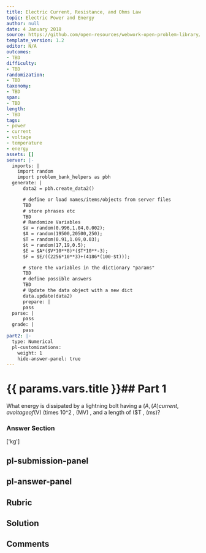 ```yaml
---
title: Electric Current, Resistance, and Ohms Law
topic: Electric Power and Energy
author: null
date: 4 January 2018
source: https://github.com/open-resources/webwork-open-problem-library/tree/master/Contrib/BrockPhysics/College_Physics_Urone/20.Electric_Current/20-04.Electric_Power_and_Energy/NU_U17_20_04_021.pg
template_version: 1.2
editor: N/A
outcomes:
- TBD
difficulty:
- TBD
randomization:
- TBD
taxonomy:
- TBD
span:
- TBD
length:
- TBD
tags:
- power
- current
- voltage
- temperature
- energy
assets: []
server: |-
  imports: |
    import random
    import problem_bank_helpers as pbh
  generate: |
      data2 = pbh.create_data2()

      # define or load names/items/objects from server files
      TBD
      # store phrases etc
      TBD
      # Randomize Variables
      $V = random(0.996,1.04,0.002);
      $A = random(19500,20500,250);
      $T = random(0.91,1.09,0.03);
      $t = random(17,19,0.5);
      $E = $A*($V*10**8)*($T*10**-3);
      $F = $E/((2256*10**3)+(4186*(100-$t)));

      # store the variables in the dictionary "params"
      TBD
      # define possible answers
      TBD
      # Update the data object with a new dict
      data.update(data2)
      prepare: |
      pass
  parse: |
      pass
  grade: |
      pass
part2: |-
  type: Numerical
  pl-customizations:
    weight: 1
    hide-answer-panel: true
---
```


# {{ params.vars.title }}## Part 1 
What energy is dissipated by a lightning bolt having a ($A , (A) current, a voltage of ($V) (times 10^2 , (MV) , and a length of ($T , (ms)? 


### Answer Section 
['kg']

## pl-submission-panel 


## pl-answer-panel 


## Rubric 


## Solution 


## Comments 


